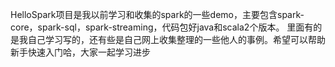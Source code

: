 HelloSpark项目是我以前学习和收集的spark的一些demo，主要包含spark-core，spark-sql，spark-streaming，代码包好java和scala2个版本。
里面有的是我自己学习写的，还有些是自己网上收集整理的一些他人的事例。希望可以帮助新手快速入门哈，大家一起学习进步
